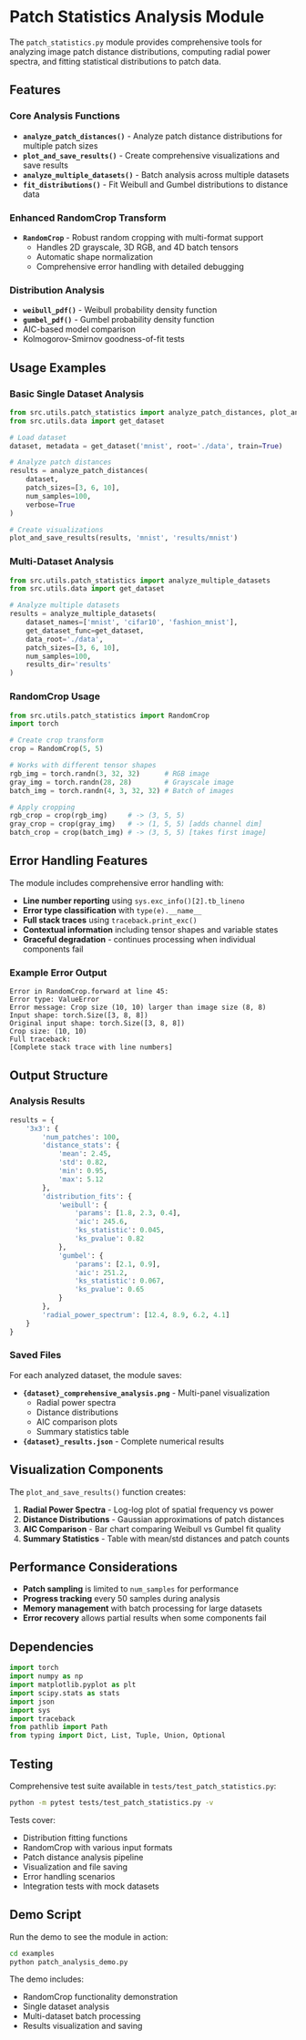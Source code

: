 # Patch Statistics Analysis Module

The `patch_statistics.py` module provides comprehensive tools for analyzing image patch distance distributions, computing radial power spectra, and fitting statistical distributions to patch data.

## Features

### Core Analysis Functions

- **`analyze_patch_distances()`** - Analyze patch distance distributions for multiple patch sizes
- **`plot_and_save_results()`** - Create comprehensive visualizations and save results
- **`analyze_multiple_datasets()`** - Batch analysis across multiple datasets
- **`fit_distributions()`** - Fit Weibull and Gumbel distributions to distance data

### Enhanced RandomCrop Transform

- **`RandomCrop`** - Robust random cropping with multi-format support
  - Handles 2D grayscale, 3D RGB, and 4D batch tensors
  - Automatic shape normalization
  - Comprehensive error handling with detailed debugging

### Distribution Analysis

- **`weibull_pdf()`** - Weibull probability density function
- **`gumbel_pdf()`** - Gumbel probability density function
- AIC-based model comparison
- Kolmogorov-Smirnov goodness-of-fit tests

## Usage Examples

### Basic Single Dataset Analysis

```python
from src.utils.patch_statistics import analyze_patch_distances, plot_and_save_results
from src.utils.data import get_dataset

# Load dataset
dataset, metadata = get_dataset('mnist', root='./data', train=True)

# Analyze patch distances
results = analyze_patch_distances(
    dataset, 
    patch_sizes=[3, 6, 10], 
    num_samples=100,
    verbose=True
)

# Create visualizations
plot_and_save_results(results, 'mnist', 'results/mnist')
```

### Multi-Dataset Analysis

```python
from src.utils.patch_statistics import analyze_multiple_datasets
from src.utils.data import get_dataset

# Analyze multiple datasets
results = analyze_multiple_datasets(
    dataset_names=['mnist', 'cifar10', 'fashion_mnist'],
    get_dataset_func=get_dataset,
    data_root='./data',
    patch_sizes=[3, 6, 10],
    num_samples=100,
    results_dir='results'
)
```

### RandomCrop Usage

```python
from src.utils.patch_statistics import RandomCrop
import torch

# Create crop transform
crop = RandomCrop(5, 5)

# Works with different tensor shapes
rgb_img = torch.randn(3, 32, 32)      # RGB image
gray_img = torch.randn(28, 28)        # Grayscale image  
batch_img = torch.randn(4, 3, 32, 32) # Batch of images

# Apply cropping
rgb_crop = crop(rgb_img)     # -> (3, 5, 5)
gray_crop = crop(gray_img)   # -> (1, 5, 5) [adds channel dim]
batch_crop = crop(batch_img) # -> (3, 5, 5) [takes first image]
```

## Error Handling Features

The module includes comprehensive error handling with:

- **Line number reporting** using `sys.exc_info()[2].tb_lineno`
- **Error type classification** with `type(e).__name__`
- **Full stack traces** using `traceback.print_exc()`
- **Contextual information** including tensor shapes and variable states
- **Graceful degradation** - continues processing when individual components fail

### Example Error Output

```
Error in RandomCrop.forward at line 45:
Error type: ValueError
Error message: Crop size (10, 10) larger than image size (8, 8)
Input shape: torch.Size([3, 8, 8])
Original input shape: torch.Size([3, 8, 8])
Crop size: (10, 10)
Full traceback:
[Complete stack trace with line numbers]
```

## Output Structure

### Analysis Results

```python
results = {
    '3x3': {
        'num_patches': 100,
        'distance_stats': {
            'mean': 2.45,
            'std': 0.82,
            'min': 0.95,
            'max': 5.12
        },
        'distribution_fits': {
            'weibull': {
                'params': [1.8, 2.3, 0.4],
                'aic': 245.6,
                'ks_statistic': 0.045,
                'ks_pvalue': 0.82
            },
            'gumbel': {
                'params': [2.1, 0.9],
                'aic': 251.2,
                'ks_statistic': 0.067,
                'ks_pvalue': 0.65
            }
        },
        'radial_power_spectrum': [12.4, 8.9, 6.2, 4.1]
    }
}
```

### Saved Files

For each analyzed dataset, the module saves:

- **`{dataset}_comprehensive_analysis.png`** - Multi-panel visualization
  - Radial power spectra
  - Distance distributions  
  - AIC comparison plots
  - Summary statistics table
- **`{dataset}_results.json`** - Complete numerical results

## Visualization Components

The `plot_and_save_results()` function creates:

1. **Radial Power Spectra** - Log-log plot of spatial frequency vs power
2. **Distance Distributions** - Gaussian approximations of patch distances
3. **AIC Comparison** - Bar chart comparing Weibull vs Gumbel fit quality
4. **Summary Statistics** - Table with mean/std distances and patch counts

## Performance Considerations

- **Patch sampling** is limited to `num_samples` for performance
- **Progress tracking** every 50 samples during analysis
- **Memory management** with batch processing for large datasets
- **Error recovery** allows partial results when some components fail

## Dependencies

```python
import torch
import numpy as np
import matplotlib.pyplot as plt
import scipy.stats as stats
import json
import sys
import traceback
from pathlib import Path
from typing import Dict, List, Tuple, Union, Optional
```

## Testing

Comprehensive test suite available in `tests/test_patch_statistics.py`:

```bash
python -m pytest tests/test_patch_statistics.py -v
```

Tests cover:
- Distribution fitting functions
- RandomCrop with various input formats
- Patch distance analysis pipeline
- Visualization and file saving
- Error handling scenarios
- Integration tests with mock datasets

## Demo Script

Run the demo to see the module in action:

```bash
cd examples
python patch_analysis_demo.py
```

The demo includes:
- RandomCrop functionality demonstration
- Single dataset analysis
- Multi-dataset batch processing
- Results visualization and saving 